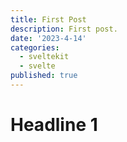 ```yaml
---
title: First Post
description: First post.
date: '2023-4-14'
categories:
  - sveltekit
  - svelte
published: true
---
```


# Headline 1
